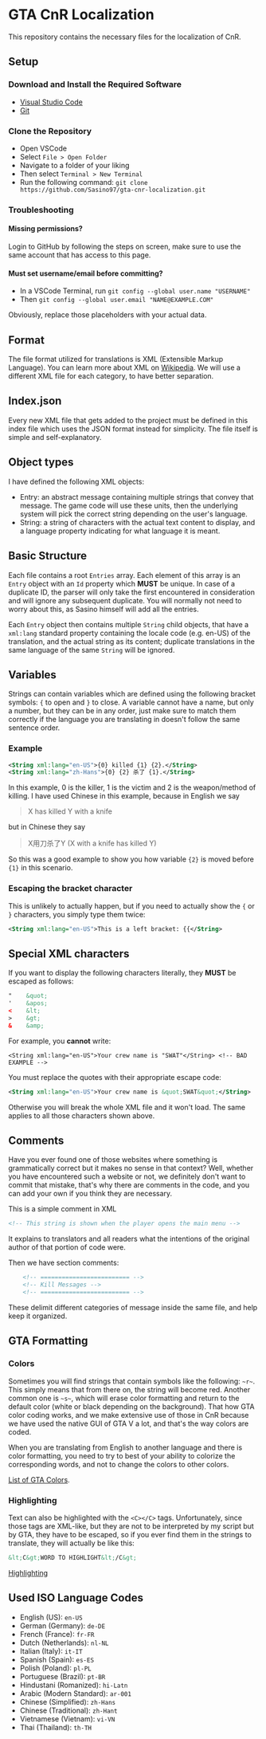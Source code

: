 # GTA CnR Localization
This repository contains the necessary files for the localization of CnR.

## Setup
### Download and Install the Required Software
- [Visual Studio Code](https://code.visualstudio.com/download)
- [Git](https://git-scm.com/download/)

### Clone the Repository
- Open VSCode
- Select `File > Open Folder`
- Navigate to a folder of your liking
- Then select `Terminal > New Terminal`
- Run the following command: `git clone https://github.com/Sasino97/gta-cnr-localization.git`

### Troubleshooting
#### Missing permissions?
Login to GitHub by following the steps on screen, make sure to use the same account that has access to this page.

#### Must set username/email before committing?
- In a VSCode Terminal, run `git config --global user.name "USERNAME"`
- Then `git config --global user.email "NAME@EXAMPLE.COM"`

Obviously, replace those placeholders with your actual data.

## Format
The file format utilized for translations is XML (Extensible Markup Language). You can learn more about XML on [Wikipedia](https://en.wikipedia.org/wiki/XML). We will use a different XML file for each category, to have better separation.

## Index.json
Every new XML file that gets added to the project must be defined in this index file which uses the JSON format instead for simplicity. The file itself is simple and self-explanatory.

## Object types
I have defined the following XML objects:
- Entry: an abstract message containing multiple strings that convey that message. The game code will use these units, then the underlying system will pick the correct string depending on the user's language.
- String: a string of characters with the actual text content to display, and a language property indicating for what language it is meant.

## Basic Structure
Each file contains a root `Entries` array. Each element of this array is an `Entry` object with an `Id` property which <b>MUST</b> be unique. In case of a duplicate ID, the parser will only take the first encountered in consideration and will ignore any subsequent duplicate. You will normally not need to worry about this, as Sasino himself will add all the entries.

Each `Entry` object then contains multiple `String` child objects, that have a `xml:lang` standard property containing the locale code (e.g. en-US) of the translation, and the actual string as its content; duplicate translations in the same language of the same `String` will be ignored. 

## Variables
Strings can contain variables which are defined using the following bracket symbols: `{` to open and `}` to close. A variable cannot have a name, but only a number, but they can be in any order, just make sure to match them correctly if the language you are translating in doesn't follow the same sentence order.

### Example
```xml
<String xml:lang="en-US">{0} killed {1} {2}.</String>
<String xml:lang="zh-Hans">{0} {2} 杀了 {1}.</String>
```

In this example, 0 is the killer, 1 is the victim and 2 is the weapon/method of killing. I have used Chinese in this example, because in English we say
> X has killed Y with a knife

but in Chinese they say 
> X用刀杀了Y (X with a knife has killed Y)

So this was a good example to show you how variable `{2}` is moved before `{1}` in this scenario.

### Escaping the bracket character
This is unlikely to actually happen, but if you need to actually show the `{` or `}` characters, you simply type them twice:
```xml
<String xml:lang="en-US">This is a left bracket: {{</String>
```

## Special XML characters
If you want to display the following characters literally, they <b>MUST</b> be escaped as follows:
```xml
"    &quot;
'    &apos;
<    &lt;
>    &gt;
&    &amp;
```

For example, you <b>cannot</b> write:
```
<String xml:lang="en-US">Your crew name is "SWAT"</String> <!-- BAD EXAMPLE -->
```
You must replace the quotes with their appropriate escape code:
```xml
<String xml:lang="en-US">Your crew name is &quot;SWAT&quot;</String>
```

Otherwise you will break the whole XML file and it won't load. The same applies to all those characters shown above.

## Comments
Have you ever found one of those websites where something is grammatically correct but it makes no sense in that context? Well, whether you have encountered such a website or not, we definitely don't want to commit that mistake, that's why there are comments in the code, and you can add your own if you think they are necessary.

This is a simple comment in XML
```xml
<!-- This string is shown when the player opens the main menu -->
```

It explains to translators and all readers what the intentions of the original author of that portion of code were.

Then we have section comments:
```xml
    <!-- ========================= -->
    <!-- Kill Messages -->
    <!-- ========================= -->
```

These delimit different categories of message inside the same file, and help keep it organized.

## GTA Formatting

### Colors
Sometimes you will find strings that contain symbols like the following: `~r~`. This simply means that from there on, the string will become red. Another common one is `~s~`, which will erase color formatting and return to the default color (white or black depending on the background). That how GTA color coding works, and we make extensive use of those in CnR because we have used the native GUI of GTA V a lot, and that's the way colors are coded.

When you are translating from English to another language and there is color formatting, you need to try to best of your ability to colorize the corresponding words, and not to change the colors to other colors.

[List of GTA Colors](https://wiki.rage.mp/index.php?title=Fonts_and_Colors#GTA_Colors).

### Highlighting
Text can also be highlighted with the `<C></C>` tags. Unfortunately, since those tags are XML-like, but they are not to be interpreted by my script but by GTA, they have to be escaped, so if you ever find them in the strings to translate, they will actually be like this:
```xml
&lt;C&gt;WORD TO HIGHLIGHT&lt;/C&gt;
```

[Highlighting](https://wiki.rage.mp/index.php?title=Fonts_and_Colors#Highlighting)

## Used ISO Language Codes
- English (US): `en-US`
- German (Germany): `de-DE`
- French (France): `fr-FR`
- Dutch (Netherlands): `nl-NL`
- Italian (Italy): `it-IT`
- Spanish (Spain): `es-ES`
- Polish (Poland): `pl-PL`
- Portuguese (Brazil): `pt-BR`
- Hindustani (Romanized): `hi-Latn`
- Arabic (Modern Standard): `ar-001`
- Chinese (Simplified): `zh-Hans`
- Chinese (Traditional): `zh-Hant`
- Vietnamese (Vietnam): `vi-VN`
- Thai (Thailand): `th-TH`